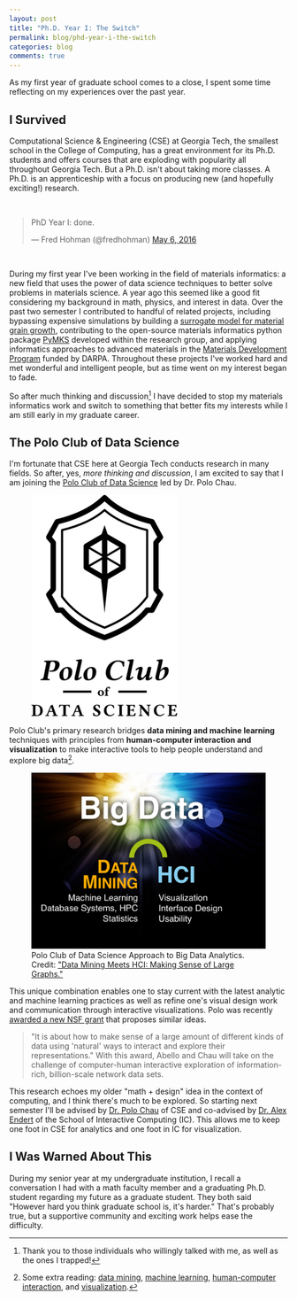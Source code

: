 ```yaml
---
layout: post
title: "Ph.D. Year I: The Switch"
permalink: blog/phd-year-i-the-switch
categories: blog
comments: true
---
```


As my first year of graduate school comes to a close, I spent some time reflecting on my experiences over the past year.

<!--more-->

## I Survived

Computational Science & Engineering (CSE) at Georgia Tech, the smallest school in the College of Computing, has a great environment for its Ph.D. students and offers courses that are exploding with popularity all throughout Georgia Tech. But a Ph.D. isn't about taking more classes. A Ph.D. is an apprenticeship with a focus on producing new (and hopefully exciting!) research. 

&nbsp;

<blockquote class="twitter-tweet tw-align-center" data-lang="en"><p lang="en" dir="ltr">PhD Year I: done.</p>&mdash; Fred Hohman (@fredhohman) <a href="https://twitter.com/fredhohman/status/728667114047995904">May 6, 2016</a></blockquote> <script async src="//platform.twitter.com/widgets.js" charset="utf-8"></script>

&nbsp;

During my first year I've been working in the field of materials informatics: a new field that uses the power of data science techniques to better solve problems in materials science. A year ago this seemed like a good fit considering my background in math, physics, and interest in data. Over the past two semester I contributed to handful of related projects, including bypassing expensive simulations by building a [surrogate model for material grain growth][grain-growth], contributing to the open-source materials informatics python package [PyMKS][pymks] developed within the research group, and applying informatics approaches to advanced materials in the [Materials Development Program][mdp] funded by DARPA. Throughout these projects I've worked hard and met wonderful and intelligent people, but as time went on my interest began to fade.

So after much thinking and discussion[^fn-discussion] I have decided to stop my materials informatics work and switch to something that better fits my interests while I am still early in my graduate career. 

## The Polo Club of Data Science

I'm fortunate that CSE here at Georgia Tech conducts research in many fields. So after, yes, *more thinking and discussion*, I am excited to say that I am joining the [Polo Club of Data Science][poloclub] led by Dr. Polo Chau. 

<figure>
  <img class="full" src="/images/blog/poloclub-logo-black.png" alt="Polo Club of Data Science.">
</figure>

Polo Club's primary research bridges **data mining and machine learning** techniques with principles from **human-computer interaction and visualization** to make interactive tools to help people understand and explore big data[^research-areas].

<figure>
  <img class="full" src="/images/blog/poloclub-slide.pdf" alt="Polo Club of Data Science Approach to Big Data Analytics.">
  <figcaption>Polo Club of Data Science Approach to Big Data Analytics. <br/>Credit: <a href="http://www.cs.cmu.edu/~dchau/thesis/polo_thesis.pdf">"Data Mining Meets HCI: Making Sense of Large Graphs."</a></figcaption>
</figure>

This unique combination enables one to stay current with the latest analytic and machine learning practices as well as refine one's visual design work and communication through interactive visualizations. Polo was recently [awarded a new NSF grant][polo-nsf] that proposes similar ideas.

>"It is about how to make sense of a large amount of different kinds of data using 'natural' ways to interact and explore their representations."
>With this award, Abello and Chau will take on the challenge of computer-human interactive exploration of information-rich, billion-scale network data sets.

This research echoes my older "math + design" idea in the context of computing, and I think there's much to be explored. So starting next semester I'll be advised by [Dr. Polo Chau][polo] of CSE and co-advised by [Dr. Alex Endert][alex] of the School of Interactive Computing (IC). This allows me to keep one foot in CSE for analytics and one foot in IC for visualization.

## I Was Warned About This

During my senior year at my undergraduate institution, I recall a conversation I had with a math faculty member and a graduating Ph.D. student regarding my future as a graduate student. They both said "However hard you think graduate school is, it's harder." That's probably true, but a supportive community and exciting work helps ease the difficulty.

[^fn-discussion]: Thank you to those individuals who willingly talked with me, as well as the ones I trapped!
[^research-areas]: Some extra reading: <a href="https://en.wikipedia.org/wiki/Data_mining" title="Data Mining.">data mining</a>, <a href="https://en.wikipedia.org/wiki/Machine_learning">machine learning</a>, <a href="https://en.wikipedia.org/wiki/Human–computer_interaction">human-computer interaction</a>, and <a href="https://en.wikipedia.org/wiki/Visualization_(computer_graphics)">visualization</a>.

[grain-growth]: http://fredhohman.com/projects/material-informatics-grain-growth "Materials Informatics Grain Growth Project."
[pymks]: http://www.pymks.org "PyMKS."
[mdp]: http://www.darpa.mil/program/materials-development-for-platforms "Materials Development for Platforms."
[poloclub]: http://poloclub.gatech.edu "Polo Club of Data Science."
[polo]: http://www.cc.gatech.edu/~dchau/ "Polo Chau."
[alex]: http://va.gatech.edu/endert/ "Alex Endert."
[polo-nsf]: http://www.cse.gatech.edu/news/522401/12m-nsf-award-helps-consumers-enter-age-big-data "$1.2M NSF Award Helps Consumers Enter Age of Big Data."

